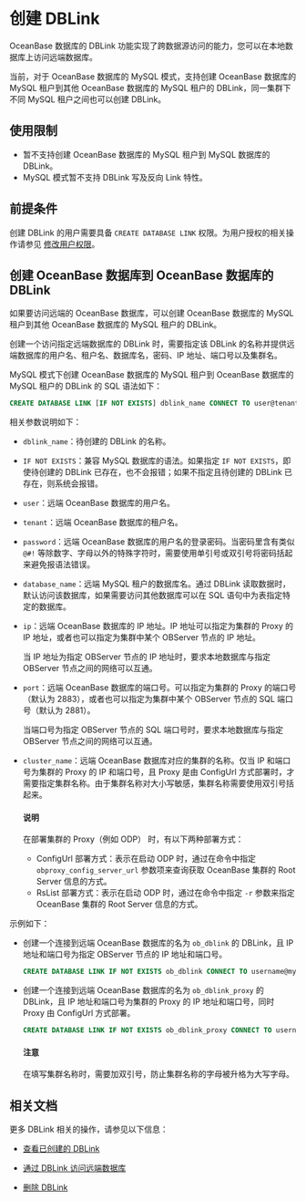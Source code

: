 # 创建 DBLink

OceanBase 数据库的 DBLink 功能实现了跨数据源访问的能力，您可以在本地数据库上访问远端数据库。

当前，对于 OceanBase 数据库的 MySQL 模式，支持创建 OceanBase 数据库的 MySQL 租户到其他 OceanBase 数据库的 MySQL 租户的 DBLink，同一集群下不同 MySQL 租户之间也可以创建 DBLink。

## 使用限制

* 暂不支持创建 OceanBase 数据库的 MySQL 租户到 MySQL 数据库的 DBLink。
* MySQL 模式暂不支持 DBLink 写及反向 Link 特性。

## 前提条件

创建 DBLink 的用户需要具备 `CREATE DATABASE LINK` 权限。为用户授权的相关操作请参见 [修改用户权限](../../../../600.manage/500.security-and-permissions/300.access-control/200.user-and-permission/200.permission-of-mysql-mode/500.modify-user-permissions-of-mysql-mode.md)。

## 创建 OceanBase 数据库到 OceanBase 数据库的 DBLink

如果要访问远端的 OceanBase 数据库，可以创建 OceanBase 数据库的 MySQL 租户到其他 OceanBase 数据库的 MySQL 租户的 DBLink。

创建一个访问指定远端数据库的 DBLink 时，需要指定该 DBLink 的名称并提供远端数据库的用户名、租户名、数据库名，密码、IP 地址、端口号以及集群名。

MySQL 模式下创建 OceanBase 数据库的 MySQL 租户到 OceanBase 数据库的 MySQL 租户的 DBLink 的 SQL 语法如下：

```sql
CREATE DATABASE LINK [IF NOT EXISTS] dblink_name CONNECT TO user@tenant DATABASE database_name IDENTIFIED BY password HOST 'ip:port' [CLUSTER cluster_name];
```

相关参数说明如下：

* `dblink_name`：待创建的 DBLink 的名称。

* `IF NOT EXISTS`：兼容 MySQL 数据库的语法。如果指定 `IF NOT EXISTS`，即使待创建的 DBLink 已存在，也不会报错；如果不指定且待创建的 DBLink 已存在，则系统会报错。  

* `user`：远端 OceanBase 数据库的用户名。

* `tenant`：远端 OceanBase 数据库的租户名。

* `password`：远端 OceanBase 数据库的用户名的登录密码。当密码里含有类似 `@#!` 等除数字、字母以外的特殊字符时，需要使用单引号或双引号将密码括起来避免报语法错误。

* `database_name`：远端 MySQL 租户的数据库名。通过 DBLink 读取数据时，默认访问该数据库，如果需要访问其他数据库可以在 SQL 语句中为表指定特定的数据库。

* `ip`：远端 OceanBase 数据库的 IP 地址。IP 地址可以指定为集群的 Proxy 的 IP 地址，或者也可以指定为集群中某个 OBServer 节点的 IP 地址。
  
  当 IP 地址为指定 OBServer 节点的 IP 地址时，要求本地数据库与指定 OBServer 节点之间的网络可以互通。

* `port`：远端 OceanBase 数据库的端口号。可以指定为集群的 Proxy 的端口号（默认为 2883），或者也可以指定为集群中某个 OBServer 节点的 SQL 端口号（默认为 2881）。

  当端口号为指定 OBServer 节点的 SQL 端口号时，要求本地数据库与指定 OBServer 节点之间的网络可以互通。

* `cluster_name`：远端 OceanBase 数据库对应的集群的名称。仅当 IP 和端口号为集群的 Proxy 的 IP 和端口号，且 Proxy 是由 ConfigUrl 方式部署时，才需要指定集群名称。由于集群名称对大小写敏感，集群名称需要使用双引号括起来。

  <main id="notice" type='explain'>
  <h4>说明</h4>
  <p>在部署集群的 Proxy（例如 ODP） 时，有以下两种部署方式：</p>
  <ul>
  <li>ConfigUrl 部署方式：表示在启动 ODP 时，通过在命令中指定 <code>obproxy_config_server_url</code> 参数项来查询获取 OceanBase 集群的 Root Server 信息的方式。</li>
  <li>RsList 部署方式：表示在启动 ODP 时，通过在命令中指定 <code>-r</code> 参数来指定 OceanBase 集群的 Root Server 信息的方式。</li>
  </ul>
  </main>

示例如下：

* 创建一个连接到远端 OceanBase 数据库的名为 `ob_dblink` 的 DBLink，且 IP 地址和端口号为指定 OBServer 节点的 IP 地址和端口号。

  ```sql
  CREATE DATABASE LINK IF NOT EXISTS ob_dblink CONNECT TO username@mysql DATABASE test IDENTIFIED BY '********' HOST 'xx.xx.xx.xx:2881';
  ```

* 创建一个连接到远端 OceanBase 数据库的名为 `ob_dblink_proxy` 的 DBLink，且 IP 地址和端口号为集群的 Proxy 的 IP 地址和端口号，同时 Proxy 由 ConfigUrl 方式部署。

  ```sql
  CREATE DATABASE LINK IF NOT EXISTS ob_dblink_proxy CONNECT TO username@mysql DATABASE test IDENTIFIED BY '********' HOST 'xx.xx.xx.xx:2883' CLUSTER "obcluster";
  ```

  <main id="notice" type='notice'>
  <h4>注意</h4>
  <p>在填写集群名称时，需要加双引号，防止集群名称的字母被升格为大写字母。</p>
  </main>

## 相关文档

更多 DBLink 相关的操作，请参见以下信息：

* [查看已创建的 DBLink](../900.manage-dblink-of-mysql-mode/200.view-a-dblink-of-mysql-mode.md)

* [通过 DBLink 访问远端数据库](../900.manage-dblink-of-mysql-mode/300.access-a-remote-database-by-ablink-of-mysql-mode.md)

* [删除 DBLink](../900.manage-dblink-of-mysql-mode/500.delete-a-dblink-of-mysql-mode.md)
